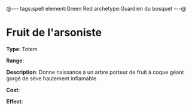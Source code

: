 @---
tags:spell
element:Green Red
archetype:Guardien du bosquet
---@

# Fruit de l'arsoniste

**Type**:
Totem

**Range**:

**Description**:
Donne naissance à un arbre porteur de fruit à coque géant gorgé de sève hautement inflamable

**Cost**:

**Effect**:
